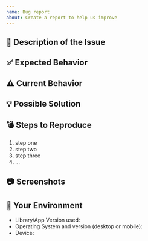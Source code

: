 ```yaml
---
name: Bug report
about: Create a report to help us improve
---
```


<!--- Provide a general summary of the issue in the Title above -->

## 🐛 Description of the Issue

<!--- Provide a detailed description of the issue, and why you consider it to be a bug -->
<!--- How has this issue affected you? What are you trying to accomplish? -->

## ✅ Expected Behavior

<!--- Describing a bug, tell us what should happen -->

## ⚠️ Current Behavior

<!--- Tell us what happens instead of the expected behavior -->

## 💡 Possible Solution

<!--- Not obligatory, but suggest a fix or describe how the bug could be avoided -->

## 💣 Steps to Reproduce

<!--- Provide a link to a live example, or an unambiguous set of steps to -->
<!--- reproduce this bug. Include code to reproduce, if relevant -->

1. step one
2. step two
3. step three
4. ...

## 📷 Screenshots

<!-- If applicable, add screenshots to help explain your problem. -->

## 📱 Your Environment

<!--- Include as many relevant details about the environment you experienced the bug in -->

- Library/App Version used: <!-- e.g. 1.0.0 -->
- Operating System and version (desktop or mobile): <!-- e.g. Android 12 -->
- Device: <!-- e.g. Nexus 5 -->
